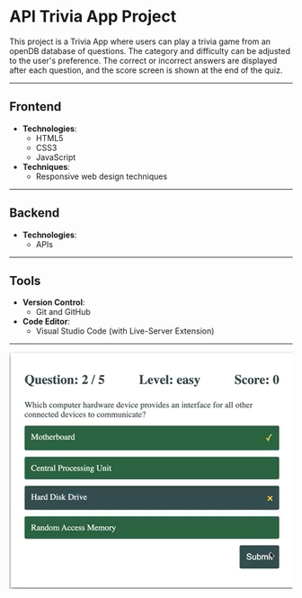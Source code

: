 # API Trivia App Project 

This project is a Trivia App where users can play a trivia game from an openDB database of questions. The category and difficulty can be adjusted to the user's preference. The correct or incorrect answers are displayed after each question, and the score screen is shown at the end of the quiz.

---

## Frontend

- **Technologies**:
  - HTML5
  - CSS3
  - JavaScript
- **Techniques**:
  - Responsive web design techniques

---

## Backend

- **Technologies**:
  - APIs

---

## Tools

- **Version Control**:
  - Git and GitHub
- **Code Editor**:
  - Visual Studio Code (with Live-Server Extension)

---

![Project Screenshot](Preview_Image.png)
